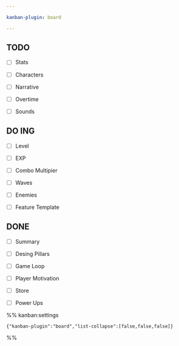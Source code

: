 ```yaml
---

kanban-plugin: board

---
```


## TODO

- [ ] Stats
- [ ] Characters
- [ ] Narrative
- [ ] Overtime
- [ ] Sounds


## DO ING

- [ ] Level
- [ ] EXP
- [ ] Combo Multipier
- [ ] Waves
- [ ] Enemies
- [ ] Feature Template


## DONE

- [ ] Summary
- [ ] Desing Pillars
- [ ] Game Loop
- [ ] Player Motivation
- [ ] Store
- [ ] Power Ups




%% kanban:settings
```
{"kanban-plugin":"board","list-collapse":[false,false,false]}
```
%%